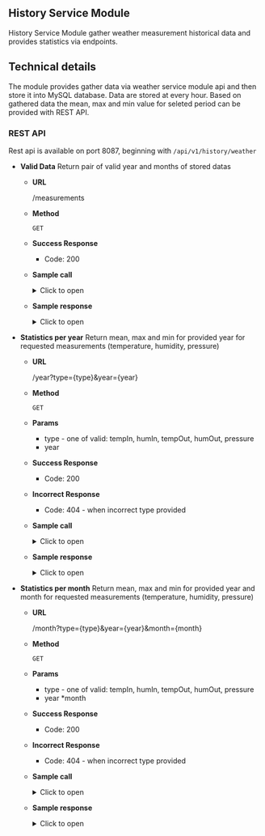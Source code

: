 ## History Service Module

History Service Module gather weather measurement historical data and provides statistics via endpoints.

## Technical details

The module provides gather data via weather service module api and then store it into MySQL database. Data are stored at every hour.
Based on gathered data the mean, max and min value for seleted period can be provided with REST API.

### REST API

Rest api is available on port 8087, beginning with `/api/v1/history/weather`
- **Valid Data**
  Return pair of valid year and months of stored datas
    * **URL**

      /measurements
    * **Method**

      `GET`
    * **Success Response**
        * Code: 200

    * **Sample call**

       <details>
       <summary>Click to open </summary>

       ```shell
        curl --location --request GET 'http://localhost:8082/api/v1/history/weather/measurements' \
       --header 'Content-Type: application/json'
       ```
       </details>

    * **Sample response**

       <details>
       <summary>Click to open </summary>

       ```json
        {
          "values": [
            {
              "year": "2023",
              "months": [
                "01",
                "02",
                "12"
              ]
            },
            {
              "year": "2022",
              "months": [
                "12"
              ]
            }
          ]
        }
       ```
       </details>

- **Statistics per year**
  Return mean, max and min for provided year for requested measurements (temperature, humidity, pressure)
    * **URL**

      /year?type={type}&year={year}
    * **Method**

      `GET`
    * **Params** 
        * type - one of valid: tempIn, humIn, tempOut, humOut, pressure
        * year
      
    * **Success Response**
        * Code: 200
        
    * **Incorrect Response**
      * Code: 404 - when incorrect type provided

    * **Sample call**

       <details>
       <summary>Click to open </summary>

       ```shell
        curl --location --request GET 'http://localhost:8082/api/v1/history/weather/year?type=pressure&year=2023' \
       --header 'Content-Type: application/json'
       ```
       </details>

    * **Sample response**

       <details>
       <summary>Click to open </summary>

       ```json
        {
          "year": "2023",
          "history": [
            {
              "month": "01",
              "min": 19.91,
              "max": 22,
              "mean": 20.72
            },
            {
              "month": "02",
              "min": 1.01,
              "max": 1.01,
              "mean": 1.01
            },
            {
              "month": "12",
              "min": 1.2,
              "max": 32.1,
              "mean": 16.65
            }
          ]
        }
       ```
       </details> 

- **Statistics per month**
  Return mean, max and min for provided year and month for requested measurements (temperature, humidity, pressure)
    * **URL**

      /month?type={type}&year={year}&month={month}
    * **Method**

      `GET`
    * **Params**
        * type - one of valid: tempIn, humIn, tempOut, humOut, pressure
        * year
        *month

    * **Success Response**
        * Code: 200

    * **Incorrect Response**
        * Code: 404 - when incorrect type provided

    * **Sample call**

       <details>
       <summary>Click to open </summary>

       ```shell
        curl --location --request GET 'http://localhost:8082/api/v1/history/weather/month?type=pressure&year=2023&month=01' \
       --header 'Content-Type: application/json'
       ```
       </details>

    * **Sample response**

       <details>
       <summary>Click to open </summary>

       ```json
        {
          "month": "01",
          "year": "2023",
          "history": [
            {
              "day": "01",
              "min": 21,
              "max": 22,
              "mean": 21.5
            },
            {
              "day": "02",
              "min": 19.91,
              "max": 20.01,
              "mean": 19.95
            }
          ]
        }
       ```
       </details>    